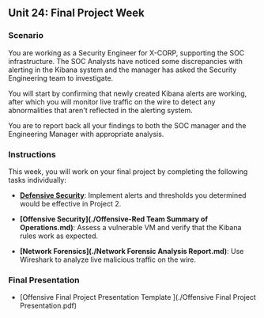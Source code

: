 ## Unit 24: Final Project Week

### Scenario

You are working as a Security Engineer for X-CORP, supporting the SOC infrastructure. The SOC Analysts have noticed some discrepancies with alerting in the Kibana system and the manager has asked the Security Engineering team to investigate. 

You will start by confirming that newly created Kibana alerts are working, after which you will monitor live traffic on the wire to detect any abnormalities that aren't reflected in the alerting system. 

You are to report back all your findings to both the SOC manager and the Engineering Manager with appropriate analysis.



### Instructions

This week, you will work on your final project by completing the following tasks individually:

- **[Defensive Security](https://github.com/Richard-Brantsch/Monash-University-Cybersecurity-Boot-Camp/blob/main/Unit%2024%20-%20Final%20Project/Defensive-Blue%20Team%20Summary%20of%20Operations.md)**: Implement alerts and thresholds you determined would be effective in Project 2.

- **[Offensive Security](./Offensive-Red Team Summary of Operations.md)**: Assess a vulnerable VM and verify that the Kibana rules work as expected.

- **[Network Forensics](./Network Forensic Analysis Report.md)**: Use Wireshark to analyze live malicious traffic on the wire.



### Final Presentation

- [Offensive Final Project Presentation Template ](./Offensive Final Project Presentation.pdf)

